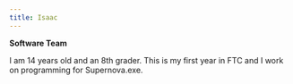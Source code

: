 ```yaml
---
title: Isaac
---
```

**Software Team**
    
I am 14 years old and an 8th grader.
This is my first year in FTC and I work on programming for Supernova.exe.